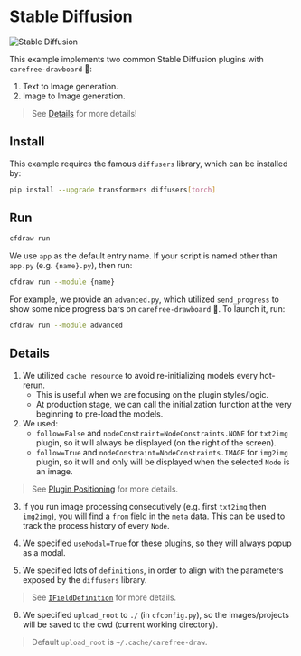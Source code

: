 # Stable Diffusion

![Stable Diffusion](../assets/stable-diffusion.png)

This example implements two common Stable Diffusion plugins with `carefree-drawboard` 🎨:
1. Text to Image generation.
2. Image to Image generation.

> See [Details](#Details) for more details!

## Install

This example requires the famous `diffusers` library, which can be installed by:

```bash
pip install --upgrade transformers diffusers[torch]
```

## Run

```bash
cfdraw run
```

We use `app` as the default entry name. If your script is named other than `app.py` (e.g. `{name}.py`), then run:

```bash
cfdraw run --module {name}
```

For example, we provide an `advanced.py`, which utilized `send_progress` to show some nice progress bars on `carefree-drawboard` 🎨. To launch it, run:

```bash
cfdraw run --module advanced
```

## Details

1. We utilized `cache_resource` to avoid re-initializing models every hot-rerun.
   * This is useful when we are focusing on the plugin styles/logic.
   * At production stage, we can call the initialization function at the very beginning to pre-load the models.
2. We used:
   * `follow=False` and `nodeConstraint=NodeConstraints.NONE` for `txt2img` plugin, so it will always be displayed (on the right of the screen).
   * `follow=True` and `nodeConstraint=NodeConstraints.IMAGE` for `img2img` plugin, so it will and only will be displayed when the selected `Node` is an image.

> See [Plugin Positioning](https://github.com/carefree0910/carefree-drawboard/wiki/Details#plugin-positioning) for more details.

3. If you run image processing consecutively (e.g. first `txt2img` then `img2img`), you will find a `from` field in the `meta` data. This can be used to track the process history of every `Node`.

4. We specified `useModal=True` for these plugins, so they will always popup as a modal.

5. We specified lots of `definitions`, in order to align with the parameters exposed by the `diffusers` library.

> See [`IFieldDefinition`](https://github.com/carefree0910/carefree-drawboard/wiki/PythonFieldsPlugin#ifielddefinition) for more details.

6. We specified `upload_root` to `./` (in `cfconfig.py`), so the images/projects will be saved to the cwd (current working directory).

> Default `upload_root` is `~/.cache/carefree-draw`.
